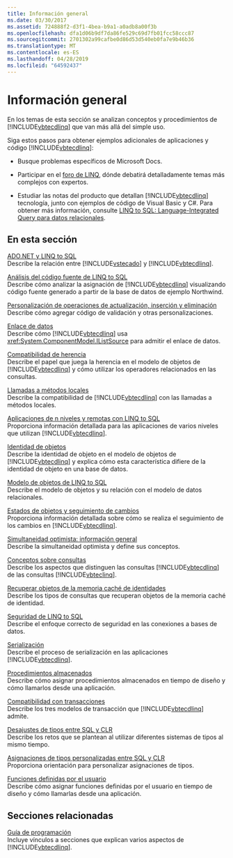 ```yaml
---
title: Información general
ms.date: 03/30/2017
ms.assetid: 724888f2-d3f1-4bea-b9a1-a0adb8a00f3b
ms.openlocfilehash: dfa1d06b9df7da86fe529c69d7fb01fcc58ccc87
ms.sourcegitcommit: 2701302a99cafbe0d86d53d540eb0fa7e9b46b36
ms.translationtype: MT
ms.contentlocale: es-ES
ms.lasthandoff: 04/28/2019
ms.locfileid: "64592437"
---
```

# <a name="background-information"></a>Información general
En los temas de esta sección se analizan conceptos y procedimientos de [!INCLUDE[vbtecdlinq](../../../../../../includes/vbtecdlinq-md.md)] que van más allá del simple uso.  
  
 Siga estos pasos para obtener ejemplos adicionales de aplicaciones y código [!INCLUDE[vbtecdlinq](../../../../../../includes/vbtecdlinq-md.md)]:  
  
- Busque problemas específicos de Microsoft Docs.  
  
- Participar en el [foro de LINQ](https://go.microsoft.com/fwlink/?LinkId=76488), dónde debatirá detalladamente temas más complejos con expertos.  
  
- Estudiar las notas del producto que detallan [!INCLUDE[vbtecdlinq](../../../../../../includes/vbtecdlinq-md.md)] tecnología, junto con ejemplos de código de Visual Basic y C#. Para obtener más información, consulte [LINQ to SQL: Language-Integrated Query para datos relacionales](https://go.microsoft.com/fwlink/?LinkId=93205).  
  
## <a name="in-this-section"></a>En esta sección  
 [ADO.NET y LINQ to SQL](../../../../../../docs/framework/data/adonet/sql/linq/ado-net-and-linq-to-sql.md)  
 Describe la relación entre [!INCLUDE[vstecado](../../../../../../includes/vstecado-md.md)] y [!INCLUDE[vbtecdlinq](../../../../../../includes/vbtecdlinq-md.md)].  
  
 [Análisis del código fuente de LINQ to SQL](../../../../../../docs/framework/data/adonet/sql/linq/analyzing-linq-to-sql-source-code.md)  
 Describe cómo analizar la asignación de [!INCLUDE[vbtecdlinq](../../../../../../includes/vbtecdlinq-md.md)] visualizando código fuente generado a partir de la base de datos de ejemplo Northwind.  
  
 [Personalización de operaciones de actualización, inserción y eliminación](../../../../../../docs/framework/data/adonet/sql/linq/customizing-insert-update-and-delete-operations.md)  
 Describe cómo agregar código de validación y otras personalizaciones.  
  
 [Enlace de datos](../../../../../../docs/framework/data/adonet/sql/linq/data-binding.md)  
 Describe cómo [!INCLUDE[vbtecdlinq](../../../../../../includes/vbtecdlinq-md.md)] usa <xref:System.ComponentModel.IListSource> para admitir el enlace de datos.  
  
 [Compatibilidad de herencia](../../../../../../docs/framework/data/adonet/sql/linq/inheritance-support.md)  
 Describe el papel que juega la herencia en el modelo de objetos de [!INCLUDE[vbtecdlinq](../../../../../../includes/vbtecdlinq-md.md)] y cómo utilizar los operadores relacionados en las consultas.  
  
 [Llamadas a métodos locales](../../../../../../docs/framework/data/adonet/sql/linq/local-method-calls.md)  
 Describe la compatibilidad de [!INCLUDE[vbtecdlinq](../../../../../../includes/vbtecdlinq-md.md)] con las llamadas a métodos locales.  
  
 [Aplicaciones de n niveles y remotas con LINQ to SQL](../../../../../../docs/framework/data/adonet/sql/linq/n-tier-and-remote-applications-with-linq-to-sql.md)  
 Proporciona información detallada para las aplicaciones de varios niveles que utilizan [!INCLUDE[vbtecdlinq](../../../../../../includes/vbtecdlinq-md.md)].  
  
 [Identidad de objetos](../../../../../../docs/framework/data/adonet/sql/linq/object-identity.md)  
 Describe la identidad de objeto en el modelo de objetos de [!INCLUDE[vbtecdlinq](../../../../../../includes/vbtecdlinq-md.md)] y explica cómo esta característica difiere de la identidad de objeto en una base de datos.  
  
 [Modelo de objetos de LINQ to SQL](../../../../../../docs/framework/data/adonet/sql/linq/the-linq-to-sql-object-model.md)  
 Describe el modelo de objetos y su relación con el modelo de datos relacionales.  
  
 [Estados de objetos y seguimiento de cambios](../../../../../../docs/framework/data/adonet/sql/linq/object-states-and-change-tracking.md)  
 Proporciona información detallada sobre cómo se realiza el seguimiento de los cambios en [!INCLUDE[vbtecdlinq](../../../../../../includes/vbtecdlinq-md.md)].  
  
 [Simultaneidad optimista: información general](../../../../../../docs/framework/data/adonet/sql/linq/optimistic-concurrency-overview.md)  
 Describe la simultaneidad optimista y define sus conceptos.  
  
 [Conceptos sobre consultas](../../../../../../docs/framework/data/adonet/sql/linq/query-concepts.md)  
 Describe los aspectos que distinguen las consultas [!INCLUDE[vbtecdlinq](../../../../../../includes/vbtecdlinq-md.md)] de las consultas [!INCLUDE[vbteclinq](../../../../../../includes/vbteclinq-md.md)].  
  
 [Recuperar objetos de la memoria caché de identidades](../../../../../../docs/framework/data/adonet/sql/linq/retrieving-objects-from-the-identity-cache.md)  
 Describe los tipos de consultas que recuperan objetos de la memoria caché de identidad.  
  
 [Seguridad de LINQ to SQL](../../../../../../docs/framework/data/adonet/sql/linq/security-in-linq-to-sql.md)  
 Describe el enfoque correcto de seguridad en las conexiones a bases de datos.  
  
 [Serialización](../../../../../../docs/framework/data/adonet/sql/linq/serialization.md)  
 Describe el proceso de serialización en las aplicaciones [!INCLUDE[vbtecdlinq](../../../../../../includes/vbtecdlinq-md.md)].  
  
 [Procedimientos almacenados](../../../../../../docs/framework/data/adonet/sql/linq/stored-procedures.md)  
 Describe cómo asignar procedimientos almacenados en tiempo de diseño y cómo llamarlos desde una aplicación.  
  
 [Compatibilidad con transacciones](../../../../../../docs/framework/data/adonet/sql/linq/transaction-support.md)  
 Describe los tres modelos de transacción que [!INCLUDE[vbtecdlinq](../../../../../../includes/vbtecdlinq-md.md)] admite.  
  
 [Desajustes de tipos entre SQL y CLR](../../../../../../docs/framework/data/adonet/sql/linq/sql-clr-type-mismatches.md)  
 Describe los retos que se plantean al utilizar diferentes sistemas de tipos al mismo tiempo.  
  
 [Asignaciones de tipos personalizadas entre SQL y CLR](../../../../../../docs/framework/data/adonet/sql/linq/sql-clr-custom-type-mappings.md)  
 Proporciona orientación para personalizar asignaciones de tipos.  
  
 [Funciones definidas por el usuario](../../../../../../docs/framework/data/adonet/sql/linq/user-defined-functions.md)  
 Describe cómo asignar funciones definidas por el usuario en tiempo de diseño y cómo llamarlas desde una aplicación.  
  
## <a name="related-sections"></a>Secciones relacionadas  
 [Guía de programación](../../../../../../docs/framework/data/adonet/sql/linq/programming-guide.md)  
 Incluye vínculos a secciones que explican varios aspectos de [!INCLUDE[vbtecdlinq](../../../../../../includes/vbtecdlinq-md.md)].
